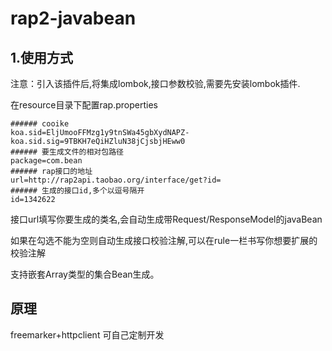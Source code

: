 # rap2-javabean

## 1.使用方式

注意：引入该插件后,将集成lombok,接口参数校验,需要先安装lombok插件.

在resource目录下配置rap.properties

```
###### cooike
koa.sid=EljUmooFFMzg1y9tnSWa45gbXydNAPZ-
koa.sid.sig=9TBKH7eQiHZluN38jCjsbjHEww0
###### 要生成文件的相对包路径
package=com.bean
###### rap接口的地址
url=http://rap2api.taobao.org/interface/get?id=
###### 生成的接口id,多个以逗号隔开
id=1342622
```
接口url填写你要生成的类名,会自动生成带Request/ResponseModel的javaBean

如果在勾选不能为空则自动生成接口校验注解,可以在rule一栏书写你想要扩展的校验注解

支持嵌套Array类型的集合Bean生成。

## 原理

freemarker+httpclient
可自己定制开发